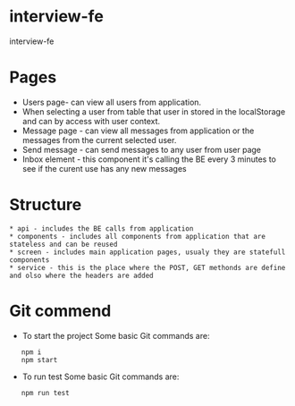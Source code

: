 # interview-fe
interview-fe
# Pages
   * Users page- can view all users from application.
   * When selecting a user from table that user in stored in the localStorage and can by access with user context.
   * Message page - can view all messages from application or the messages from the current selected user.
   * Send message - can send messages to any user from user page
   * Inbox element - this component it's calling the BE every 3 minutes to see if the curent use has any new messages
# Structure
    * api - includes the BE calls from application
    * components - includes all components from application that are stateless and can be reused
    * screen - includes main application pages, usualy they are statefull components
    * service - this is the place where the POST, GET methonds are define and olso where the headers are added
# Git commend
   * To start the project 
   Some basic Git commands are:
```
   npm i
   npm start
   ```
   * To run test
     Some basic Git commands are:
```
   npm run test
   ```

   
